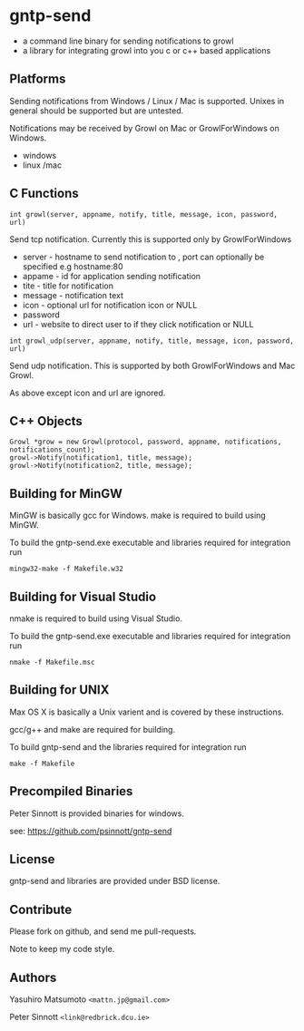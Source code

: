 gntp-send
=========

* a command line binary for sending notifications to growl
* a library for integrating growl into you c or c++ based applications

Platforms
---------

Sending notifications from Windows / Linux / Mac is supported. Unixes in general should be supported but are untested.

Notifications may be received by Growl on Mac or GrowlForWindows on Windows.

* windows
* linux /mac


C Functions
-----------

    int growl(server, appname, notify, title, message, icon, password, url)

Send tcp notification. Currently this is supported only by GrowlForWindows

* server - hostname to send notification to , port can optionally be specified e.g hostname:80
* appame - id for application sending notification
* tite - title for notification
* message -  notification text
* icon - optional url for notification icon or NULL
* password 
* url - website to direct user to if they click notification or NULL

```
int growl_udp(server, appname, notify, title, message, icon, password, url)
```

Send udp notification. This is supported by both GrowlForWindows and Mac Growl.

As above except icon and url are ignored.

C++ Objects
-----------

```
Growl *grow = new Growl(protocol, password, appname, notifications, notifications_count);
growl->Notify(notification1, title, message);
growl->Notify(notification2, title, message);
```

Building for MinGW
------------------

MinGW is basically gcc for Windows. make is required to build using MinGW.

To build the gntp-send.exe executable and libraries required for integration run

    mingw32-make -f Makefile.w32

Building for Visual Studio
--------------------------

nmake is required to build using Visual Studio.

To build the gntp-send.exe executable and libraries required for integration run

    nmake -f Makefile.msc

Building for UNIX
-----------------

Max OS X is basically a Unix varient and is covered by these instructions.

gcc/g++ and make are required for building.

To build gntp-send and the libraries required for integration run

    make -f Makefile

Precompiled Binaries
--------------------

Peter Sinnott is provided binaries for windows.

see: https://github.com/psinnott/gntp-send

License
-------

gntp-send and libraries are provided under BSD license.

Contribute
----------

Please fork on github, and send me pull-requests.

Note to keep my code style.

Authors
-------

Yasuhiro Matsumoto `<mattn.jp@gmail.com>`

Peter Sinnott `<link@redbrick.dcu.ie>`
